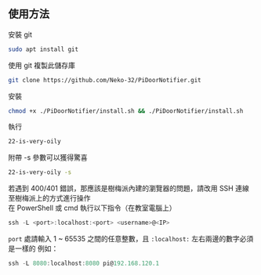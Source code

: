 ## 使用方法
安裝 git
```bash
sudo apt install git
```  
使用 git 複製此儲存庫
```bash
git clone https://github.com/Neko-32/PiDoorNotifier.git
```  
安裝
```bash
chmod +x ./PiDoorNotifier/install.sh && ./PiDoorNotifier/install.sh
```  
執行
```bash
22-is-very-oily
```
附帶 -s 參數可以獲得驚喜  
```bash
22-is-very-oily -s
```
若遇到 400/401 錯誤，那應該是樹梅派內建的瀏覽器的問題，請改用 SSH 連線至樹梅派上的方式進行操作  
在 PowerShell 或 cmd 執行以下指令（在教室電腦上）
```powershell
ssh -L <port>:localhost:<port> <username>@<IP>
```
`port` 處請輸入 1 ~ 65535 之間的任意整數，且 `:localhost:` 左右兩邊的數字必須是一樣的
例如：  
```powershell
ssh -L 8080:localhost:8080 pi@192.168.120.1
```
